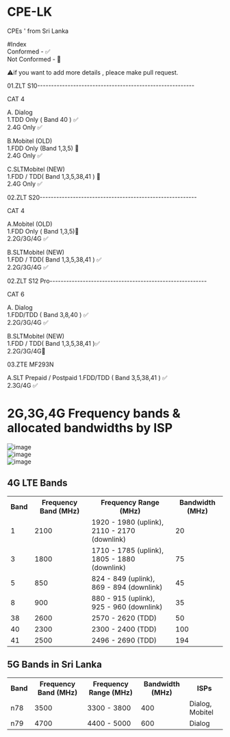# CPE-LK
CPEs ' from Sri Lanka

#Index<br>
Conformed - ✅<br>
Not Conformed - 🚫<br>

⚠️if you want to add more details , pleace make pull request.<br>

01.ZLT S10---------------------------------------------------------

CAT 4

A. Dialog <br>
  1.TDD Only ( Band 40 ) ✅<br>
  2.4G Only ✅<br>
  
B.Mobitel (OLD)<br>
  1.FDD Only (Band 1,3,5) 🚫<br>
  2.4G Only ✅<br>
  
C.SLTMobitel (NEW)<br>
  1.FDD / TDD( Band 1,3,5,38,41 ) 🚫<br>
  2.4G Only ✅<br>

02.ZLT S20---------------------------------------------------------

CAT 4

A.Mobitel (OLD)<br>
  1.FDD Only ( Band 1,3,5)🚫<br>
  2.2G/3G/4G ✅<br>
  
B.SLTMobitel (NEW)<br>
  1.FDD / TDD( Band 1,3,5,38,41 ) ✅<br>
  2.2G/3G/4G ✅<br>

02.ZLT S12 Pro---------------------------------------------------------

CAT 6

A. Dialog <br>
  1.FDD/TDD  ( Band 3,8,40 ) ✅<br>
  2.2G/3G/4G ✅<br>
  
B.SLTMobitel (NEW)<br>
  1.FDD / TDD( Band 1,3,5,38,41 )✅<br>
  2.2G/3G/4G🚫<br>
  
03.ZTE MF293N

A.SLT Prepaid / Postpaid 
  1.FDD/TDD ( Band 3,5,38,41 ) ✅<br>
  2.3G/4G ✅<br>



  
  # 2G,3G,4G Frequency bands & allocated bandwidths by ISP

  ![image](https://github.com/user-attachments/assets/f0af345b-dbe9-482c-a43b-266fc1d52cb8) <br>
  ![image](https://github.com/user-attachments/assets/ce540fa5-056c-4e8b-b195-0867419886d8) <br>
  ![image](https://github.com/user-attachments/assets/28a09d8e-da3f-44ab-af8c-5a784794ee9a) <br>



<h2>4G LTE Bands</h2>
<table>
    <tr>
        <th>Band</th>
        <th>Frequency Band (MHz)</th>
        <th>Frequency Range (MHz)</th>
        <th>Bandwidth (MHz)</th>
    </tr>
    <tr>
        <td>1</td>
        <td>2100</td>
        <td>1920 - 1980 (uplink), 2110 - 2170 (downlink)</td>
        <td>20</td>
    </tr>
    <tr>
        <td>3</td>
        <td>1800</td>
        <td>1710 - 1785 (uplink), 1805 - 1880 (downlink)</td>
        <td>75</td>
    </tr>
    <tr>
        <td>5</td>
        <td>850</td>
        <td>824 - 849 (uplink), 869 - 894 (downlink)</td>
        <td>45</td>
    </tr>
    <tr>
        <td>8</td>
        <td>900</td>
        <td>880 - 915 (uplink), 925 - 960 (downlink)</td>
        <td>35</td>
    </tr>
    <tr>
        <td>38</td>
        <td>2600</td>
        <td>2570 - 2620 (TDD)</td>
        <td>50</td>
    </tr>
    <tr>
        <td>40</td>
        <td>2300</td>
        <td>2300 - 2400 (TDD)</td>
        <td>100</td>
    </tr>
    <tr>
        <td>41</td>
        <td>2500</td>
        <td>2496 - 2690 (TDD)</td>
        <td>194</td>
    </tr>
</table>


<h2>5G Bands in Sri Lanka</h2>
<table>
    <tr>
        <th>Band</th>
        <th>Frequency Band (MHz)</th>
        <th>Frequency Range (MHz)</th>
        <th>Bandwidth (MHz)</th>
        <th>ISPs</th>
    </tr>
    <tr>
        <td>n78</td>
        <td>3500</td>
        <td>3300 - 3800</td>
        <td>400</td>
        <td>Dialog, Mobitel</td>
    </tr>
    <tr>
        <td>n79</td>
        <td>4700</td>
        <td>4400 - 5000</td>
        <td>600</td>
        <td>Dialog</td>
    </tr>
</table>


